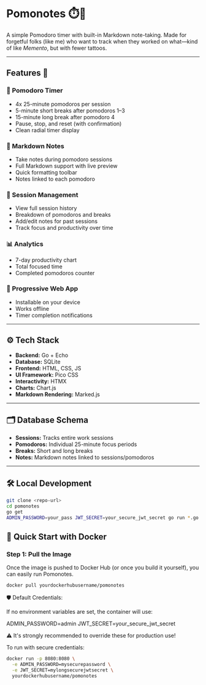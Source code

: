 # Pomonotes ⏱️📝

A simple Pomodoro timer with built-in Markdown note-taking. Made for forgetful folks (like me) who want to track when they worked on what—kind of like *Memento*, but with fewer tattoos.

---

## Features 🚀

### 🍅 Pomodoro Timer  
- 4x 25-minute pomodoros per session  
- 5-minute short breaks after pomodoros 1–3  
- 15-minute long break after pomodoro 4  
- Pause, stop, and reset (with confirmation)  
- Clean radial timer display  

### 📝 Markdown Notes  
- Take notes during pomodoro sessions  
- Full Markdown support with live preview  
- Quick formatting toolbar  
- Notes linked to each pomodoro  

### 📅 Session Management  
- View full session history  
- Breakdown of pomodoros and breaks  
- Add/edit notes for past sessions  
- Track focus and productivity over time  

### 📊 Analytics  
- 7-day productivity chart  
- Total focused time  
- Completed pomodoros counter  

### 📱 Progressive Web App  
- Installable on your device  
- Works offline  
- Timer completion notifications  

---

## ⚙️ Tech Stack  
- **Backend:** Go + Echo  
- **Database:** SQLite  
- **Frontend:** HTML, CSS, JS  
- **UI Framework:** Pico CSS  
- **Interactivity:** HTMX  
- **Charts:** Chart.js  
- **Markdown Rendering:** Marked.js  

---

## 🗂️ Database Schema  
- **Sessions:** Tracks entire work sessions  
- **Pomodoros:** Individual 25-minute focus periods  
- **Breaks:** Short and long breaks  
- **Notes:** Markdown notes linked to sessions/pomodoros  

---

## 🛠️ Local Development

```bash
git clone <repo-url>
cd pomonotes
go get
ADMIN_PASSWORD=your_pass JWT_SECRET=your_secure_jwt_secret go run *.go
```

## 🚀 Quick Start with Docker

### Step 1: Pull the Image

Once the image is pushed to Docker Hub (or once you build it yourself), you can easily run Pomonotes.

```bash
docker pull yourdockerhubusername/pomonotes
```
🛡️ Default Credentials:

If no environment variables are set, the container will use:

ADMIN_PASSWORD=admin
JWT_SECRET=your_secure_jwt_secret

⚠️ It's strongly recommended to override these for production use!

To run with secure credentials:

```bash
docker run -p 8080:8080 \
  -e ADMIN_PASSWORD=mysecurepassword \
  -e JWT_SECRET=mylongsecurejwtsecret \
  yourdockerhubusername/pomonotes
```
